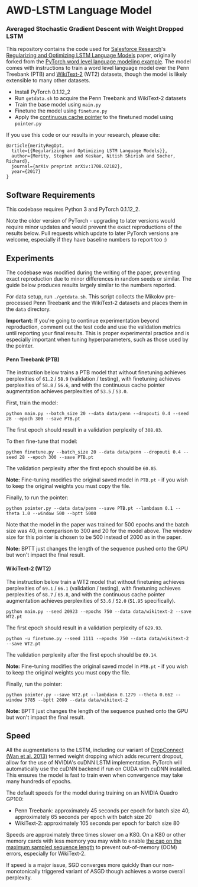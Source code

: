 # AWD-LSTM Language Model

### Averaged Stochastic Gradient Descent with Weight Dropped LSTM

This repository contains the code used for [Salesforce Research](https://einstein.ai/)'s [Regularizing and Optimizing LSTM Language Models](https://arxiv.org/abs/1708.02182) paper, originally forked from the [PyTorch word level language modeling example](https://github.com/pytorch/examples/tree/master/word_language_model).
The model comes with instructions to train a word level language model over the Penn Treebank (PTB) and [WikiText-2](https://einstein.ai/research/the-wikitext-long-term-dependency-language-modeling-dataset) (WT2) datasets, though the model is likely extensible to many other datasets.

+ Install PyTorch 0.1.12_2
+ Run `getdata.sh` to acquire the Penn Treebank and WikiText-2 datasets
+ Train the base model using `main.py`
+ Finetune the model using `finetune.py`
+ Apply the [continuous cache pointer](http://xxx.lanl.gov/abs/1612.04426) to the finetuned model using `pointer.py`

If you use this code or our results in your research, please cite:

```
@article{merityRegOpt,
  title={{Regularizing and Optimizing LSTM Language Models}},
  author={Merity, Stephen and Keskar, Nitish Shirish and Socher, Richard},
  journal={arXiv preprint arXiv:1708.02182},
  year={2017}
}
```

## Software Requirements

This codebase requires Python 3 and PyTorch 0.1.12_2.

Note the older version of PyTorch - upgrading to later versions would require minor updates and would prevent the exact reproductions of the results below.
Pull requests which update to later PyTorch versions are welcome, especially if they have baseline numbers to report too :)

## Experiments

The codebase was modified during the writing of the paper, preventing exact reproduction due to minor differences in random seeds or similar.
The guide below produces results largely similar to the numbers reported.

For data setup, run `./getdata.sh`.
This script collects the Mikolov pre-processed Penn Treebank and the WikiText-2 datasets and places them in the `data` directory.

**Important:** If you're going to continue experimentation beyond reproduction, comment out the test code and use the validation metrics until reporting your final results.
This is proper experimental practice and is especially important when tuning hyperparameters, such as those used by the pointer.

#### Penn Treebank (PTB)

The instruction below trains a PTB model that without finetuning achieves perplexities of `61.2` / `58.9` (validation / testing), with finetuning achieves perplexities of `58.8` / `56.6`, and with the continuous cache pointer augmentation achieves perplexities of `53.5` / `53.0`.

First, train the model:

`python main.py --batch_size 20 --data data/penn --dropouti 0.4 --seed 28 --epoch 300 --save PTB.pt`

The first epoch should result in a validation perplexity of `308.03`.

To then fine-tune that model:

`python finetune.py --batch_size 20 --data data/penn --dropouti 0.4 --seed 28 --epoch 300 --save PTB.pt`

The validation perplexity after the first epoch should be `60.85`.

**Note:** Fine-tuning modifies the original saved model in `PTB.pt` - if you wish to keep the original weights you must copy the file.

Finally, to run the pointer:

`python pointer.py --data data/penn --save PTB.pt --lambdasm 0.1 --theta 1.0 --window 500 --bptt 5000` 

Note that the model in the paper was trained for 500 epochs and the batch size was 40, in comparison to 300 and 20 for the model above.
The window size for this pointer is chosen to be 500 instead of 2000 as in the paper.

**Note:** BPTT just changes the length of the sequence pushed onto the GPU but won't impact the final result.

#### WikiText-2 (WT2)

The instruction below train a WT2 model that without finetuning achieves perplexities of `69.1` / `66.1` (validation / testing), with finetuning achieves perplexities of `68.7` / `65.8`, and with the continuous cache pointer augmentation achieves perplexities of `53.6` / `52.0` (`51.95` specifically).

`python main.py --seed 20923 --epochs 750 --data data/wikitext-2 --save WT2.pt`

The first epoch should result in a validation perplexity of `629.93`.

`python -u finetune.py --seed 1111 --epochs 750 --data data/wikitext-2 --save WT2.pt`

The validation perplexity after the first epoch should be `69.14`.

**Note:** Fine-tuning modifies the original saved model in `PTB.pt` - if you wish to keep the original weights you must copy the file.

Finally, run the pointer:

`python pointer.py --save WT2.pt --lambdasm 0.1279 --theta 0.662 --window 3785 --bptt 2000 --data data/wikitext-2`

**Note:** BPTT just changes the length of the sequence pushed onto the GPU but won't impact the final result.

## Speed

All the augmentations to the LSTM, including our variant of [DropConnect (Wan et al. 2013)](https://cs.nyu.edu/~wanli/dropc/dropc.pdf) termed weight dropping which adds recurrent dropout, allow for the use of NVIDIA's cuDNN LSTM implementation.
PyTorch will automatically use the cuDNN backend if run on CUDA with cuDNN installed.
This ensures the model is fast to train even when convergence may take many hundreds of epochs.

The default speeds for the model during training on an NVIDIA Quadro GP100:

+ Penn Treebank: approximately 45 seconds per epoch for batch size 40, approximately 65 seconds per epoch with batch size 20
+ WikiText-2: approximately 105 seconds per epoch for batch size 80

Speeds are approximately three times slower on a K80. On a K80 or other memory cards with less memory you may wish to enable [the cap on the maximum sampled sequence length](https://github.com/salesforce/awd-lstm-lm/blob/ef9369d277f8326b16a9f822adae8480b6d492d0/main.py#L131) to prevent out-of-memory (OOM) errors, especially for WikiText-2.

If speed is a major issue, SGD converges more quickly than our non-monotonically triggered variant of ASGD though achieves a worse overall perplexity.

